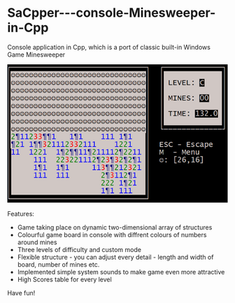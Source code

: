 # SaCpper---console-Minesweeper-in-Cpp

Console application in Cpp, which is a port of classic built-in Windows Game Minesweeper

![](screenshot.png?raw=true)

Features:

- Game taking place on dynamic two-dimensional array of structures
- Colourful game board in console with diffrent colours of numbers around mines 
- Three levels of difficulty and custom mode 
- Flexible structure - you can adjust every detail - length and width of board, number of mines etc.
- Implemented simple system sounds to make game even more attractive
- High Scores table for every level

Have fun!
